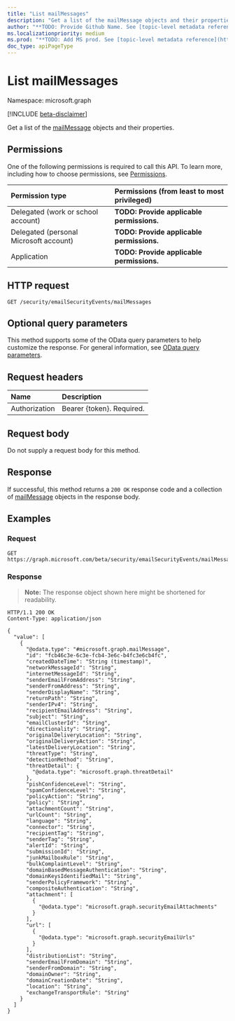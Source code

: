 ```yaml
---
title: "List mailMessages"
description: "Get a list of the mailMessage objects and their properties."
author: "**TODO: Provide Github Name. See [topic-level metadata reference](https://msgo.azurewebsites.net/add/document/guidelines/metadata.html#topic-level-metadata)**"
ms.localizationpriority: medium
ms.prod: "**TODO: Add MS prod. See [topic-level metadata reference](https://msgo.azurewebsites.net/add/document/guidelines/metadata.html#topic-level-metadata)**"
doc_type: apiPageType
---
```


# List mailMessages
Namespace: microsoft.graph

[!INCLUDE [beta-disclaimer](../../includes/beta-disclaimer.md)]

Get a list of the [mailMessage](../resources/mailmessage.md) objects and their properties.

## Permissions
One of the following permissions is required to call this API. To learn more, including how to choose permissions, see [Permissions](/graph/permissions-reference).

|Permission type|Permissions (from least to most privileged)|
|:---|:---|
|Delegated (work or school account)|**TODO: Provide applicable permissions.**|
|Delegated (personal Microsoft account)|**TODO: Provide applicable permissions.**|
|Application|**TODO: Provide applicable permissions.**|

## HTTP request

<!-- {
  "blockType": "ignored"
}
-->
``` http
GET /security/emailSecurityEvents/mailMessages
```

## Optional query parameters
This method supports some of the OData query parameters to help customize the response. For general information, see [OData query parameters](/graph/query-parameters).

## Request headers
|Name|Description|
|:---|:---|
|Authorization|Bearer {token}. Required.|

## Request body
Do not supply a request body for this method.

## Response

If successful, this method returns a `200 OK` response code and a collection of [mailMessage](../resources/mailmessage.md) objects in the response body.

## Examples

### Request
<!-- {
  "blockType": "request",
  "name": "list_mailmessage"
}
-->
``` http
GET https://graph.microsoft.com/beta/security/emailSecurityEvents/mailMessages
```


### Response
>**Note:** The response object shown here might be shortened for readability.
<!-- {
  "blockType": "response",
  "truncated": true,
  "@odata.type": "Collection(microsoft.graph.mailMessage)"
}
-->
``` http
HTTP/1.1 200 OK
Content-Type: application/json

{
  "value": [
    {
      "@odata.type": "#microsoft.graph.mailMessage",
      "id": "fcb46c3e-6c3e-fcb4-3e6c-b4fc3e6cb4fc",
      "createdDateTime": "String (timestamp)",
      "networkMessageId": "String",
      "internetMessageId": "String",
      "senderEmailFromAddress": "String",
      "senderFromAddress": "String",
      "senderDisplayName": "String",
      "returnPath": "String",
      "senderIPv4": "String",
      "recipientEmailAddress": "String",
      "subject": "String",
      "emailClusterId": "String",
      "directionality": "String",
      "originalDeliveryLocation": "String",
      "originalDeliveryAction": "String",
      "latestDeliveryLocation": "String",
      "threatType": "String",
      "detectionMethod": "String",
      "threatDetail": {
        "@odata.type": "microsoft.graph.threatDetail"
      },
      "pishConfidenceLevel": "String",
      "spamConfidenceLevel": "String",
      "policyAction": "String",
      "policy": "String",
      "attachmentCount": "String",
      "urlCount": "String",
      "language": "String",
      "connector": "String",
      "recipientTag": "String",
      "senderTag": "String",
      "alertId": "String",
      "submissionId": "String",
      "junkMailboxRule": "String",
      "bulkComplaintLevel": "String",
      "domainBasedMessageAuthentication": "String",
      "domainKeysIdentifiedMail": "String",
      "senderPolicyFramework": "String",
      "compositeAuthentication": "String",
      "attachment": [
        {
          "@odata.type": "microsoft.graph.securityEmailAttachments"
        }
      ],
      "url": [
        {
          "@odata.type": "microsoft.graph.securityEmailUrls"
        }
      ],
      "distributionList": "String",
      "senderEmailFromDomain": "String",
      "senderFromDomain": "String",
      "domainOwner": "String",
      "domainCreationDate": "String",
      "location": "String",
      "exchangeTransportRule": "String"
    }
  ]
}
```

